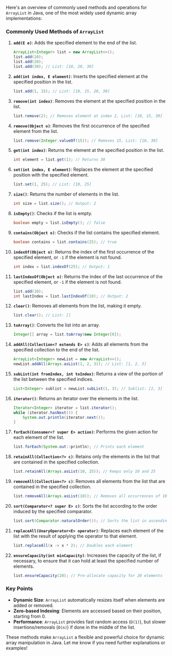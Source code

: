 Here's an overview of commonly used methods and operations for `ArrayList` in Java, one of the most widely used dynamic array implementations:

### Commonly Used Methods of `ArrayList`

1. **`add(E e)`**: Adds the specified element to the end of the list.
   ```java
   ArrayList<Integer> list = new ArrayList<>();
   list.add(10);
   list.add(20);
   list.add(30); // List: [10, 20, 30]
   ```

2. **`add(int index, E element)`**: Inserts the specified element at the specified position in the list.
   ```java
   list.add(1, 15); // List: [10, 15, 20, 30]
   ```

3. **`remove(int index)`**: Removes the element at the specified position in the list.
   ```java
   list.remove(2); // Removes element at index 2, List: [10, 15, 30]
   ```

4. **`remove(Object o)`**: Removes the first occurrence of the specified element from the list.
   ```java
   list.remove(Integer.valueOf(15)); // Removes 15, List: [10, 30]
   ```

5. **`get(int index)`**: Returns the element at the specified position in the list.
   ```java
   int element = list.get(1); // Returns 30
   ```

6. **`set(int index, E element)`**: Replaces the element at the specified position with the specified element.
   ```java
   list.set(1, 25); // List: [10, 25]
   ```

7. **`size()`**: Returns the number of elements in the list.
   ```java
   int size = list.size(); // Output: 2
   ```

8. **`isEmpty()`**: Checks if the list is empty.
   ```java
   boolean empty = list.isEmpty(); // false
   ```

9. **`contains(Object o)`**: Checks if the list contains the specified element.
   ```java
   boolean contains = list.contains(25); // true
   ```

10. **`indexOf(Object o)`**: Returns the index of the first occurrence of the specified element, or `-1` if the element is not found.
	```java
	int index = list.indexOf(25); // Output: 1
	```

11. **`lastIndexOf(Object o)`**: Returns the index of the last occurrence of the specified element, or `-1` if the element is not found.
	```java
	list.add(10);
	int lastIndex = list.lastIndexOf(10); // Output: 2
	```

12. **`clear()`**: Removes all elements from the list, making it empty.
	```java
	list.clear(); // List: []
	```

13. **`toArray()`**: Converts the list into an array.
	```java
	Integer[] array = list.toArray(new Integer[0]);
	```

14. **`addAll(Collection<? extends E> c)`**: Adds all elements from the specified collection to the end of the list.
	```java
	ArrayList<Integer> newList = new ArrayList<>();
	newList.addAll(Arrays.asList(1, 2, 3)); // List: [1, 2, 3]
	```

15. **`subList(int fromIndex, int toIndex)`**: Returns a view of the portion of the list between the specified indices.
	```java
	List<Integer> sublist = newList.subList(1, 3); // Sublist: [2, 3]
	```

16. **`iterator()`**: Returns an iterator over the elements in the list.
	```java
	Iterator<Integer> iterator = list.iterator();
	while (iterator.hasNext()) {
		System.out.println(iterator.next());
	}
	```

17. **`forEach(Consumer<? super E> action)`**: Performs the given action for each element of the list.
	```java
	list.forEach(System.out::println); // Prints each element
	```

18. **`retainAll(Collection<?> c)`**: Retains only the elements in the list that are contained in the specified collection.
	```java
	list.retainAll(Arrays.asList(10, 25)); // Keeps only 10 and 25
	```

19. **`removeAll(Collection<?> c)`**: Removes all elements from the list that are contained in the specified collection.
	```java
	list.removeAll(Arrays.asList(10)); // Removes all occurrences of 10
	```

20. **`sort(Comparator<? super E> c)`**: Sorts the list according to the order induced by the specified comparator.
	```java
	list.sort(Comparator.naturalOrder()); // Sorts the list in ascending order
	```

21. **`replaceAll(UnaryOperator<E> operator)`**: Replaces each element of the list with the result of applying the operator to that element.
	```java
	list.replaceAll(x -> x * 2); // Doubles each element
	```

22. **`ensureCapacity(int minCapacity)`**: Increases the capacity of the list, if necessary, to ensure that it can hold at least the specified number of elements.
	```java
	list.ensureCapacity(20); // Pre-allocate capacity for 20 elements
	```

### Key Points
- **Dynamic Size**: `ArrayList` automatically resizes itself when elements are added or removed.
- **Zero-based Indexing**: Elements are accessed based on their position, starting from 0.
- **Performance**: `ArrayList` provides fast random access (`O(1)`), but slower insertions/removals (`O(n)`) if done in the middle of the list.

These methods make `ArrayList` a flexible and powerful choice for dynamic array manipulation in Java. Let me know if you need further explanations or examples!